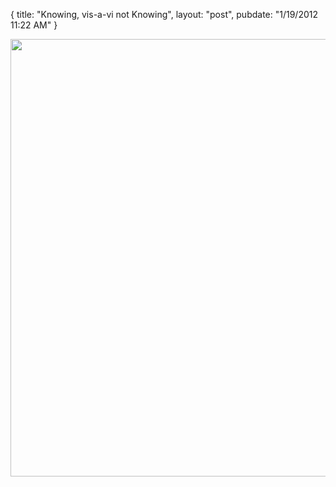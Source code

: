 {
   title: "Knowing, vis-a-vi not Knowing",
   layout: "post",
   pubdate: "1/19/2012 11:22 AM"
}


<div>
<a href="/static/images/so-lame-01-19-2012.png"><img width="700" src="/static/images/so-lame-01-19-2012.png"></a>
</div>

<br>
<br>
